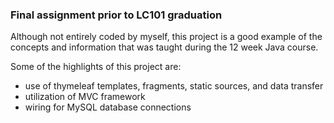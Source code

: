 ### Final assignment prior to LC101 graduation

Although not entirely coded by myself, this project is a good example of the concepts and information that was taught during the 12 week Java course. 

Some of the highlights of this project are:
- use of thymeleaf templates, fragments, static sources, and data transfer
- utilization of MVC framework
- wiring for MySQL database connections
